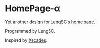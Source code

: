 # HomePage-α

Yet another design for LengSC's home page.

Programmed by LengSC.

Inspired by [Xecades](https://github.com/Xecades).
